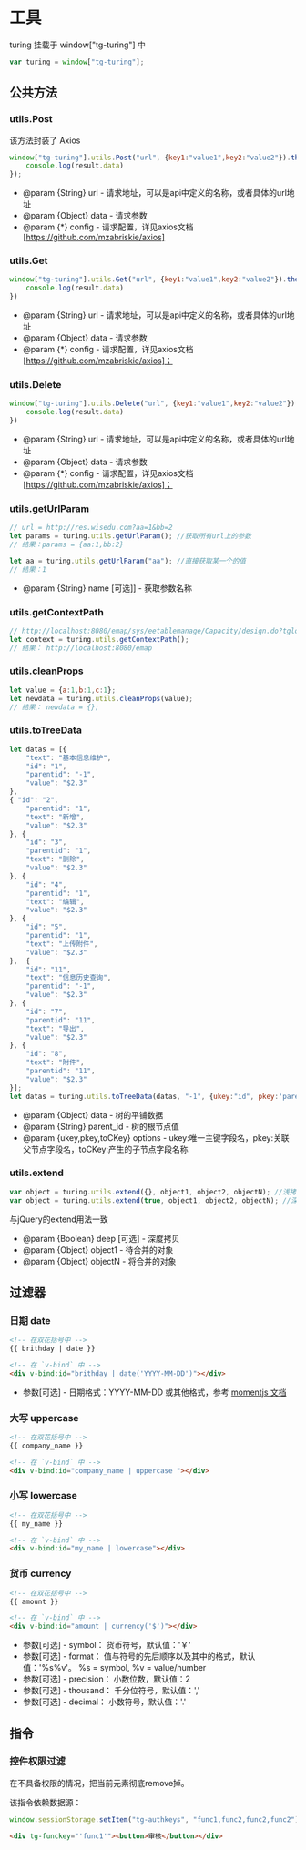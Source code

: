 # 工具

turing 挂载于 window["tg-turing"] 中

```js
var turing = window["tg-turing"];
```

## 公共方法

### utils.Post

该方法封装了 Axios

```js
window["tg-turing"].utils.Post("url", {key1:"value1",key2:"value2"}).then(result => {
    console.log(result.data)
});
```

* @param {String} url - 请求地址，可以是api中定义的名称，或者具体的url地址
* @param {Object} data - 请求参数
* @param {*} config - 请求配置，详见axios文档 [https://github.com/mzabriskie/axios]


### utils.Get

```js
window["tg-turing"].utils.Get("url", {key1:"value1",key2:"value2"}).then(results => {
    console.log(result.data)
})
```

 * @param {String} url - 请求地址，可以是api中定义的名称，或者具体的url地址
 * @param {Object} data - 请求参数
 * @param {*} config - 请求配置，详见axios文档 [https://github.com/mzabriskie/axios]；


### utils.Delete

```js
window["tg-turing"].utils.Delete("url", {key1:"value1",key2:"value2"}).then(results => {
    console.log(result.data)
})
```

 * @param {String} url - 请求地址，可以是api中定义的名称，或者具体的url地址
 * @param {Object} data - 请求参数
 * @param {*} config - 请求配置，详见axios文档 [https://github.com/mzabriskie/axios]；


### utils.getUrlParam

```js
// url = http://res.wisedu.com?aa=1&bb=2
let params = turing.utils.getUrlParam(); //获取所有url上的参数
// 结果：params = {aa:1,bb:2}

let aa = turing.utils.getUrlParam("aa"); //直接获取某一个的值
// 结果：1
```

 * @param {String} name [可选]] - 获取参数名称


### utils.getContextPath

```js
// http://localhost:8080/emap/sys/eetablemanage/Capacity/design.do?tgloader=pc
let context = turing.utils.getContextPath();
// 结果： http://localhost:8080/emap
```

### utils.cleanProps

```js
let value = {a:1,b:1,c:1};
let newdata = turing.utils.cleanProps(value);
// 结果： newdata = {};
```

### utils.toTreeData

```js
let datas = [{
    "text": "基本信息维护",
    "id": "1",
    "parentid": "-1",
    "value": "$2.3"
},
{ "id": "2",
    "parentid": "1",
    "text": "新增",
    "value": "$2.3"
}, {
    "id": "3",
    "parentid": "1",
    "text": "删除",
    "value": "$2.3"
}, {
    "id": "4",
    "parentid": "1",
    "text": "编辑",
    "value": "$2.3"
}, {
    "id": "5",
    "parentid": "1",
    "text": "上传附件",
    "value": "$2.3"
},  {
    "id": "11",
    "text": "信息历史查询",
    "parentid": "-1",
    "value": "$2.3"
}, {
    "id": "7",
    "parentid": "11",
    "text": "导出",
    "value": "$2.3"
}, {
    "id": "8",
    "text": "附件",
    "parentid": "11",
    "value": "$2.3"
}];
let datas = turing.utils.toTreeData(datas, "-1", {ukey:"id", pkey:'parentid', toCKey:'children'})
```

 * @param {Object} data - 树的平铺数据
 * @param {String} parent_id - 树的根节点值
 * @param {ukey,pkey,toCKey} options - ukey:唯一主键字段名，pkey:关联父节点字段名，toCKey:产生的子节点字段名称


### utils.extend

```js
var object = turing.utils.extend({}, object1, object2, objectN); //浅拷贝
var object = turing.utils.extend(true, object1, object2, objectN); //深拷贝
```

与jQuery的extend用法一致

 * @param {Boolean} deep [可选] - 深度拷贝
 * @param {Object} object1 - 待合并的对象
 * @param {Object} objectN - 将合并的对象


## 过滤器

### 日期 date

```html
<!-- 在双花括号中 -->
{{ brithday | date }}

<!-- 在 `v-bind` 中 -->
<div v-bind:id="brithday | date('YYYY-MM-DD')"></div>
```

* 参数[可选] - 日期格式：YYYY-MM-DD 或其他格式，参考 [momentjs 文档](http://momentjs.cn/docs/#/parsing/string-format/)

### 大写 uppercase

```html
<!-- 在双花括号中 -->
{{ company_name }}

<!-- 在 `v-bind` 中 -->
<div v-bind:id="company_name | uppercase "></div>
```

### 小写 lowercase

```html
<!-- 在双花括号中 -->
{{ my_name }}

<!-- 在 `v-bind` 中 -->
<div v-bind:id="my_name | lowercase"></div>
```

### 货币 currency

```html
<!-- 在双花括号中 -->
{{ amount }}

<!-- 在 `v-bind` 中 -->
<div v-bind:id="amount | currency('$')"></div>
```

* 参数[可选] - symbol： 货币符号，默认值：'￥'
* 参数[可选] - format： 值与符号的先后顺序以及其中的格式，默认值：'%s%v'。  %s = symbol, %v = value/number
* 参数[可选] - precision： 小数位数，默认值：2
* 参数[可选] - thousand： 千分位符号，默认值：','
* 参数[可选] - decimal： 小数符号，默认值：'.'


## 指令

### 控件权限过滤 

在不具备权限的情况，把当前元素彻底remove掉。

该指令依赖数据源：

```js
window.sessionStorage.setItem("tg-authkeys", "func1,func2,func2,func2")
```

```html
<div tg-funckey="'func1'"><button>审核</button></div>
```


